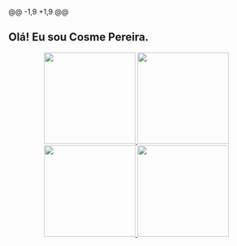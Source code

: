 @@ -1,9 +1,9 @@
## Olá! Eu sou Cosme Pereira.

<div style="display: inline_block"align="center">
  <a href="https://github.com/DiogoFranca">
  <img height="180em" src="https://github-readme-stats.vercel.app/api?username=DiogoFranca&show_icons=true&theme=dracula&include_all_commits=true&count_private=true"/>
  <img height="180em" src="https://github-readme-stats.vercel.app/api/top-langs/?username=DiogoFranca&layout=compact&langs_count=7&theme=dracula"/>
  <img height="180em" src="https://github-readme-stats.vercel.app/api?username=DiogoFranca&show_icons=true&theme=midnight-purple&include_all_commits=true&count_private=true"/>
  <img height="180em" src="https://github-readme-stats.vercel.app/api/top-langs/?username=DiogoFranca&layout=compact&langs_count=7&theme=midnight-purple"/>
</div>

<div style="display: inline_block"><br>
